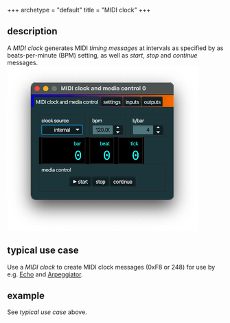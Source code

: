 +++
archetype = "default"
title = "MIDI clock"
+++

## description
A *MIDI clock* generates MIDI *timing messages* at intervals as specified by as beats-per-minute
(BPM) setting, as well as *start*, *stop* and *continue* messages.
![MIDI clock](midi_clock.png)

## typical use case
Use a *MIDI clock* to create MIDI clock messages (0xF8 or 248) for use by e.g. [Echo](../echo/) and
[Arpeggiator](../arpeggiator/).

## example
See *typical use case* above.

